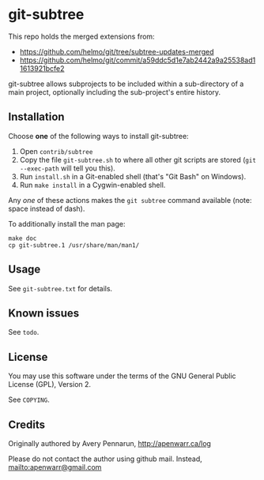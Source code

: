 # git-subtree

This repo holds the merged extensions from:
  * https://github.com/helmo/git/tree/subtree-updates-merged
  * https://github.com/helmo/git/commit/a59ddc5d1e7ab2442a9a25538ad11613921bcfe2

git-subtree allows subprojects to be included within a sub-directory of a main project, optionally including the sub-project's entire history.

## Installation

Choose **one** of the following ways to install git-subtree:

1. Open `contrib/subtree`
1. Copy the file `git-subtree.sh` to where all other git scripts are stored (`git --exec-path` will tell you this).
1. Run `install.sh` in a Git-enabled shell (that's "Git Bash" on Windows).
1. Run `make install` in a Cygwin-enabled shell.

Any *one* of these actions makes the `git subtree` command available (note: space instead of dash).

To additionally install the man page:

    make doc
    cp git-subtree.1 /usr/share/man/man1/


## Usage

See `git-subtree.txt` for details.

## Known issues

See `todo`.

## License

You may use this software under the terms of the GNU General Public License (GPL), Version 2.

See `COPYING`.

## Credits

Originally authored by Avery Pennarun, <http://apenwarr.ca/log>

Please do not contact the author using github mail. Instead, <mailto:apenwarr@gmail.com>
